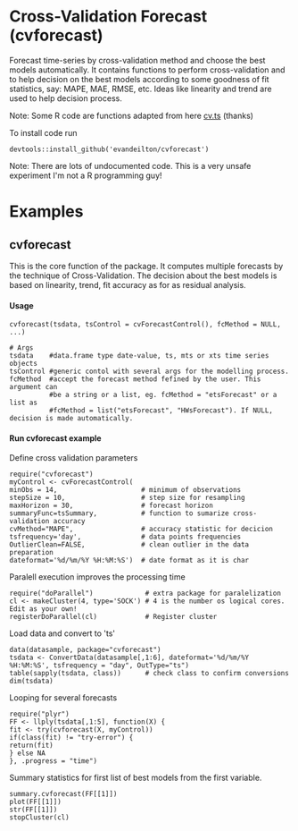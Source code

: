 # Cross-Validation Forecast (cvforecast)
Forecast time-series by cross-validation method and choose the best models automatically.
It contains functions to perform cross-validation and to help decision on the best models according to some
goodness of fit statistics, say: MAPE, MAE, RMSE, etc. Ideas like linearity and trend are used to help decision process.

Note: Some R code are functions adapted from here <a href="https://github.com/zachmayer/cv.ts">cv.ts</a> (thanks)


To install code run
```{R}
devtools::install_github('evandeilton/cvforecast')
```
Note: There are lots of undocumented code. This is a very unsafe experiment I'm not a R programming guy!

# Examples
##  cvforecast

This is the core function of the package. It computes multiple forecasts by the technique of Cross-Validation. The decision about the best models is based on linearity, trend, fit accuracy as for as residual analysis.

#### Usage
```{R}
cvforecast(tsdata, tsControl = cvForecastControl(), fcMethod = NULL, ...)

# Args
tsdata    #data.frame type date-value, ts, mts or xts time series objects
tsControl #generic contol with several args for the modelling process. 
fcMethod  #accept the forecast method fefined by the user. This argument can
          #be a string or a list, eg. fcMethod = "etsForecast" or a list as 
          #fcMethod = list("etsForecast", "HWsForecast"). If NULL, decision is made automatically.
```

#### Run cvforecast example
Define cross validation parameters

```{R}
require("cvforecast")
myControl <- cvForecastControl(
minObs = 14,                     # minimum of observations
stepSize = 10,                   # step size for resampling
maxHorizon = 30,                 # forecast horizon
summaryFunc=tsSummary,           # function to sumarize cross-validation accuracy
cvMethod="MAPE",                 # accuracy statistic for decicion
tsfrequency='day',               # data points frequencies
OutlierClean=FALSE,              # clean outlier in the data preparation
dateformat='%d/%m/%Y %H:%M:%S')  # date format as it is char
```
Paralell execution improves the processing time

```{R}
require("doParallel")             # extra package for paralelization
cl <- makeCluster(4, type='SOCK') # 4 is the number os logical cores. Edit as your own!
registerDoParallel(cl)            # Register cluster
```
Load data and convert to 'ts'
```{R}
data(datasample, package="cvforecast")
tsdata <- ConvertData(datasample[,1:6], dateformat='%d/%m/%Y %H:%M:%S', tsfrequency = "day", OutType="ts")
table(sapply(tsdata, class))      # check class to confirm conversions
dim(tsdata)
```
Looping for several forecasts
```{R}
require("plyr")
FF <- llply(tsdata[,1:5], function(X) {
fit <- try(cvforecast(X, myControl))
if(class(fit) != "try-error") {
return(fit)
} else NA
}, .progress = "time")
```
Summary statistics for first list of best models from the first variable.
```{R}
summary.cvforecast(FF[[1]])
plot(FF[[1]])
str(FF[[1]])
stopCluster(cl)
```
